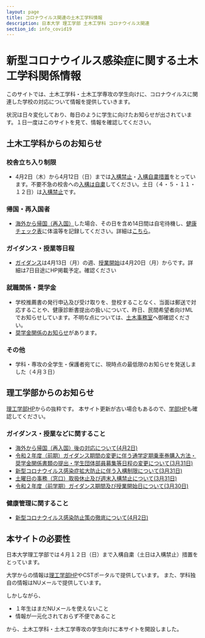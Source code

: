 ```yaml
---
layout: page
title: コロナウイルス関連の土木工学科情報
description: 日本大学 理工学部 土木工学科 コロナウイルス関連
section_id: info_covid19
---
```

# 新型コロナウイルス感染症に関する土木工学科関係情報

このサイトでは、土木工学科・土木工学専攻の学生向けに、コロナウイルスに関連した学校の対応について情報を提供していきます。

状況は日々変化しており、毎日のように学生に向けたお知らせが出されています。１日一度はこのサイトを見て、情報を確認してください。

## 土木工学科からのお知らせ

### 校舎立ち入り制限
* 4月2日（木）から4月12日（日）までは[入構禁止][nyukokinshi]・[入構自粛措置][nyukoseigen]をとっています。不要不急の校舎への[入構は自粛][nyukoseigen]してください。土日（４・５・１１・１２日）は[入構禁止][nyukokinshi]です。

### 帰国・再入国者
* [海外から帰国（再入国）][backtojapan]した場合、その日を含め14日間は自宅待機し、[健康チェック表][healthcheck]に体温等を記録してください。詳細は[こちら][backtojapan]。

### ガイダンス・授業等日程
* [ガイダンス][guidance]は4月13日（月）の週、[授業開始][guidance]は4月20日（月）からです。詳細は7日目途にHP掲載予定。確認ください

### 就職関係・奨学金
* 学校推薦書の発行申込及び受け取りを、登校することなく、当面は郵送で対応することや、健康診断書提出の扱いについて、昨日、民間希望者向けMLでお知らせしています。不明な点については、[土木事務室][jimushitu]へ御確認ください。
* [奨学金関係のお知らせ][shougakukin]があります。

### その他
* 学科・専攻の全学生・保護者宛てに、現時点の最低限のお知らせを発送しました（４月３日）



## 理工学部からのお知らせ

[理工学部HP][csthp]からの抜粋です。
本サイト更新が古い場合もあるので、[学部HP](https://www.cst.nihon-u.ac.jp/info_covid19/)も確認してください。

### ガイダンス・授業などに関すること
* [海外から帰国（再入国）後の対応について(4月2日)][backtojapan]
* [令和２年度（前期）ガイダンス期間の変更に伴う通学定期乗車券購入方法・奨学金関係書類の提出・学生団体部員募集等日程の変更について(3月31日)][shougakukin]
* [新型コロナウイルス感染症拡大防止に伴う入構制限について(3月31日)][nyukoseigen]
* [土曜日の事務（窓口）取扱休止及び週末入構禁止について(3月31日)][nyukokinshi]
* [令和２年度（前学期）ガイダンス期間及び授業開始日について(3月30日)][guidance]

### 健康管理に関すること
* [新型コロナウイルス感染防止策の徹底について(4月2日)][infection_prevention]


## 本サイトの必要性

日本大学理工学部では４月１２日（日）まで入構自粛（土日は入構禁止）措置をとっています。

大学からの情報は[理工学部HP][csthp]やCSTポータルで提供しています。
また、学科独自の情報はNUメールで提供しています。

しかしながら、
* １年生はまだNUメールを使えないこと
* 情報が一元化されておらず不便であること

から、土木工学科・土木工学専攻の学生向けに本サイトを開設しました。

[csthp]: https://www.cst.nihon-u.ac.jp/info_covid19/
[nyukoseigen]: https://www.cst.nihon-u.ac.jp/news/detail/20200331_562.html
[nyukokinshi]: https://www.cst.nihon-u.ac.jp/news/detail/20200331_561.html
[backtojapan]: https://www.cst.nihon-u.ac.jp/news/detail/20200331_566.html
[healthcheck]: https://www.cst.nihon-u.ac.jp/info_covid19/pdf/20200401.pdf
[guidance]: https://www.cst.nihon-u.ac.jp/news/detail/20200330_560.html
[shougakukin]: https://www.cst.nihon-u.ac.jp/news/detail/20200331_563.html
[infection_prevention]: https://www.cst.nihon-u.ac.jp/news/detail/20200402_567.html
[jimushitu]: http://www.civil.cst.nihon-u.ac.jp/contact/

